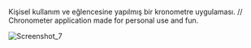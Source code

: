Kişisel kullanım ve eğlencesine yapılmış bir kronometre uygulaması. 
//
Chronometer application made for personal use and fun.

![Screenshot_7](https://github.com/user-attachments/assets/f25d5f8c-8608-4a59-b080-c0e2896091db)
